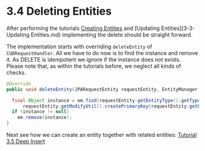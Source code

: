 # 3.4 Deleting Entities
After performing the tutorials [Creating Entities](3-2-CreatingEntities.md) and [Updating Entities](3-3-Updating Entities.md) implementing the delete should be straight forward.

The implementation starts with overriding `deleteEntity` of `CUDRequestHandler`. All we have to do now is to find the instance and remove it. As DELETE is idempotent we ignore if the instance does not exists. Please note that, as within the tutorials before, we neglect all kinds of checks.

```Java
@Override
public void deleteEntity(JPARequestEntity requestEntity, EntityManager em) throws ODataJPAProcessException {

  final Object instance = em.find(requestEntity.getEntityType().getTypeClass(),
      requestEntity.getModifyUtil().createPrimaryKey(requestEntity.getEntityType(), requestEntity.getKeys()));
  if (instance != null)
    em.remove(instance);
}
```

Next see how we can create an entity together with related entities: [Tutorial 3.5 Deep Insert](3-5-DeepInsert.md)
